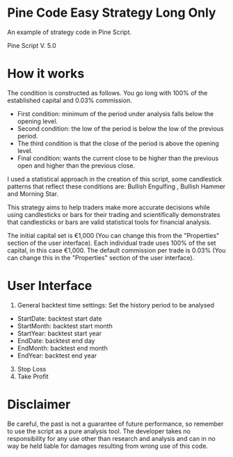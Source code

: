 # Pine Code Easy Strategy Long Only 
An example of strategy code in Pine Script.

Pine Script V. 5.0 

# How it works 
The condition is constructed as follows. You go long with 100% of the established capital and 0.03% commission. 
- First condition: minimum of the period under analysis falls below the opening level. 
- Second condition: the low of the period is below the low of the previous period.
- The third condition is that the close of the period is above the opening level. 
- Final condition: wants the current close to be higher than the previous open and higher than the previous close. 

I used a statistical approach in the creation of this script, some candlestick patterns that reflect these conditions are: Bullish Engulfing , Bullish Hammer and Morning Star. 

This strategy aims to help traders make more accurate decisions while using candlesticks or bars for their trading and scientifically demonstrates that candlesticks or bars are valid statistical tools for financial analysis. 

The initial capital set is €1,000 (You can change this from the "Properties" section of the user interface). 
Each individual trade uses 100% of the set capital, in this case €1,000. 
The default commission per trade is 0.03% (You can change this in the "Properties" section of the user interface). 

# User Interface 
1) General backtest time settings: Set the history period to be analysed 
- StartDate: backtest start date 
- StartMonth: backtest start month 
- StartYear: backtest start year 
- EndDate: backtest end day 
- EndMonth: backtest end month 
- EndYear: backtest end year 
3) Stop Loss 
4) Take Profit 

# Disclaimer 
Be careful, the past is not a guarantee of future performance, so remember to use the script as a pure analysis tool. The developer takes no responsibility for any use other than research and analysis and can in no way be held liable for damages resulting from wrong use of this code.
